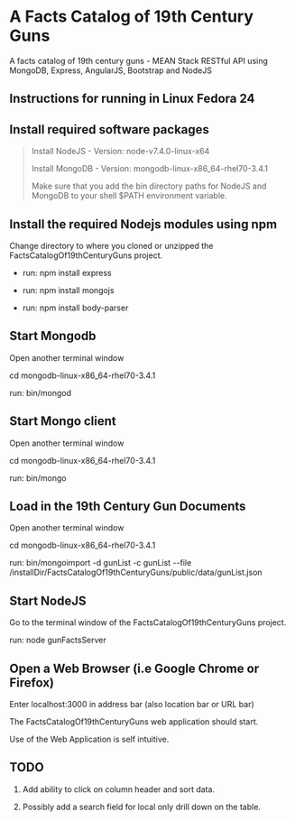 A Facts Catalog of 19th Century Guns
====================================


A facts catalog of 19th century guns - MEAN Stack RESTful API using MongoDB, Express, AngularJS, Bootstrap and NodeJS 


Instructions for running in Linux Fedora 24
-------------------------------------------


Install required software packages
----------------------------------

> Install NodeJS  - Version: node-v7.4.0-linux-x64
>
> Install MongoDB -  Version: mongodb-linux-x86_64-rhel70-3.4.1
> 
> Make sure that you add the bin directory paths for NodeJS and MongoDB to your shell $PATH environment variable.



Install the required Nodejs modules using npm
---------------------------------------------

Change directory to where you cloned or unzipped the FactsCatalogOf19thCenturyGuns project.

* run:  npm install express

* run: npm install mongojs

* run: npm install body-parser



Start Mongodb
-------------

Open another terminal window

cd mongodb-linux-x86_64-rhel70-3.4.1

run: bin/mongod



Start Mongo client
------------------

Open another terminal window

cd mongodb-linux-x86_64-rhel70-3.4.1

run: bin/mongo



Load in the 19th Century Gun Documents
--------------------------------------

Open another terminal window

cd mongodb-linux-x86_64-rhel70-3.4.1

run: bin/mongoimport -d gunList -c gunList --file /installDir/FactsCatalogOf19thCenturyGuns/public/data/gunList.json



Start NodeJS
------------

Go to the terminal window of the FactsCatalogOf19thCenturyGuns project.

run: node gunFactsServer



Open a Web Browser (i.e Google Chrome or Firefox)
-------------------------------------------------

Enter localhost:3000 in address bar (also location bar or URL bar)

The FactsCatalogOf19thCenturyGuns web application should start.

Use of the Web Application is self intuitive.



TODO
-----

1. Add ability to click on column header and sort data.

2. Possibly add a search field for local only drill down on the table.

